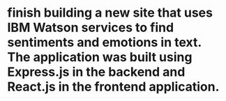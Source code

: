 # finish building a new site that uses IBM Watson services to find sentiments and emotions in text. The application was built using Express.js in the backend and React.js in the frontend application.

